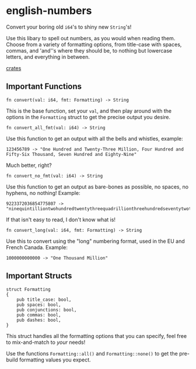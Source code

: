 # english-numbers

Convert your boring old `i64`'s to shiny new `String`'s!

Use this libary to spell out numbers, as you would when reading them. Choose from a variety of formatting options,
from title-case with spaces, commas, and 'and''s where they should be, to nothing but lowercase letters, and everything in between.

[crates](https://crates.io/crates/english-numbers)

## Important Functions

    fn convert(val: i64, fmt: Formatting) -> String

This is the base function, set your `val`, and then play around with the options in the `Formatting` struct to get the precise output
you desire.

    fn convert_all_fmt(val: i64) -> String

Use this function to get an output with all the bells and whistles, example:

    123456789 -> "One Hundred and Twenty-Three Million, Four Hundred and Fifty-Six Thousand, Seven Hundred and Eighty-Nine"

Much better, right?

    fn convert_no_fmt(val: i64) -> String

Use this function to get an output as bare-bones as possible, no spaces, no hyphens, no nothing! Example:

    9223372036854775807 -> "ninequintilliontwohundredtwentythreequadrillionthreehundredseventytwotrillionthirtysixbillioneighthundredfiftyfourmillionsevenhundredseventyfivethousandeighthundredseven"
    
If that isn't easy to read, I don't know what is!

    fn convert_long(val: i64, fmt: Formatting) -> String

Use this to convert using the "long" numbering format, used in the EU and French Canada. Example:

    1000000000000 -> "One Thousand Million"

## Important Structs

    struct Formatting
    {
        pub title_case: bool,
        pub spaces: bool,
        pub conjunctions: bool,
        pub commas: bool,
        pub dashes: bool,
    }
    
This struct handles all the formatting options that you can specify, feel free to mix-and-match to *your* needs!

Use the functions `Formatting::all()` and `Formatting::none()` to get the pre-build formatting values you expect.
